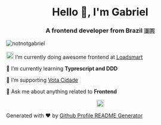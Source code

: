 <h1 align="center">Hello 👋, I'm Gabriel</h1>
<h3 align="center">A frontend developer from Brazil 🇧🇷</h3>

<p align="left"> <img src="https://komarev.com/ghpvc/?username=notnotgabriel" alt="notnotgabriel" /> </p>

<img width="20px" src="https://avatars.githubusercontent.com/u/10535096?s=200&v=4" /> I’m currently doing awesome frontend at [Loadsmart](https://loadsmart.com/)

🌱 I’m currently learning **Typrescript and DDD**

👯 I’m supporting [Vota Cidade](https://github.com/Minhacps/votacidade-app)

💬 Ask me about anything related to **Frontend**

<p align="center">
<a href="https://twitter.com/notnotgabriel" target="blank"><img align="center" src="https://cdn.jsdelivr.net/npm/simple-icons@3.0.1/icons/twitter.svg" alt="notnotgabriel" height="20" width="20" /></a>
</p>

<p>Generated with ❤️ by <a href="https://rahuldkjain.github.io/gh-profile-readme-generator" target="_blank">Github Profile README Generator</a>
